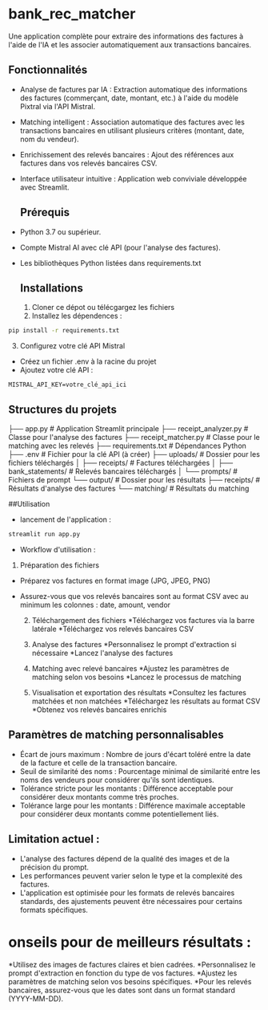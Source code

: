 # bank_rec_matcher

Une application complète pour extraire des informations des factures à l'aide de l'IA et les associer automatiquement aux transactions bancaires.

## Fonctionnalités
- Analyse de factures par IA : Extraction automatique des informations des factures (commerçant, date, montant, etc.) à l'aide du modèle Pixtral via l'API Mistral.
- Matching intelligent : Association automatique des factures avec les transactions bancaires en utilisant plusieurs critères (montant, date, nom du vendeur).
- Enrichissement des relevés bancaires : Ajout des références aux factures dans vos relevés bancaires CSV.
- Interface utilisateur intuitive : Application web conviviale développée avec Streamlit.

  ## Prérequis
- Python 3.7 ou supérieur.
- Compte Mistral AI avec clé API (pour l'analyse des factures).
- Les bibliothèques Python listées dans requirements.txt

  ## Installations
  1. Cloner ce dépot ou télécgargez les fichiers
  2. Installez les dépendences :
 
```bash
pip install -r requirements.txt
```
3. Configurez votre clé API Mistral 
- Créez un fichier .env à la racine du projet
- Ajoutez votre clé API :
```
MISTRAL_API_KEY=votre_clé_api_ici
```

## Structures du projets


├── app.py                      # Application Streamlit principale
├── receipt_analyzer.py         # Classe pour l'analyse des factures 
├── receipt_matcher.py          # Classe pour le matching avec les relevés
├── requirements.txt            # Dépendances Python
├── .env                        # Fichier pour la clé API (à créer)
├── uploads/                    # Dossier pour les fichiers téléchargés
│   ├── receipts/               # Factures téléchargées
│   ├── bank_statements/        # Relevés bancaires téléchargés
│   └── prompts/                # Fichiers de prompt
└── output/                     # Dossier pour les résultats
    ├── receipts/               # Résultats d'analyse des factures
    └── matching/               # Résultats du matching
    


##Utilisation
- lancement de l'application :
```bash
streamlit run app.py
```

- Workflow d'utilisation :
1. Préparation des fichiers
* Préparez vos factures en format image (JPG, JPEG, PNG)
* Assurez-vous que vos relevés bancaires sont au format CSV avec au minimum les colonnes : date, amount, vendor

  2. Téléchargement des fichiers
*Téléchargez vos factures via la barre latérale
*Téléchargez vos relevés bancaires CSV

  3. Analyse des factures
*Personnalisez le prompt d'extraction si nécessaire
*Lancez l'analyse des factures

  4. Matching avec relevé bancaires
*Ajustez les paramètres de matching selon vos besoins
*Lancez le processus de matching

  5. Visualisation et exportation des résultats
*Consultez les factures matchées et non matchées
*Téléchargez les résultats au format CSV
*Obtenez vos relevés bancaires enrichis

## Paramètres de matching personnalisables 
* Écart de jours maximum : Nombre de jours d'écart toléré entre la date de la facture et celle de la transaction bancaire.
* Seuil de similarité des noms : Pourcentage minimal de similarité entre les noms des vendeurs pour considérer qu'ils sont identiques.
* Tolérance stricte pour les montants : Différence acceptable pour considérer deux montants comme très proches.
* Tolérance large pour les montants : Différence maximale acceptable pour considérer deux montants comme potentiellement liés.

## Limitation actuel :
* L'analyse des factures dépend de la qualité des images et de la précision du prompt.
* Les performances peuvent varier selon le type et la complexité des factures.
* L'application est optimisée pour les formats de relevés bancaires standards, des ajustements peuvent être nécessaires pour certains formats spécifiques.

# onseils pour de meilleurs résultats :
*Utilisez des images de factures claires et bien cadrées.
*Personnalisez le prompt d'extraction en fonction du type de vos factures.
*Ajustez les paramètres de matching selon vos besoins spécifiques.
*Pour les relevés bancaires, assurez-vous que les dates sont dans un format standard (YYYY-MM-DD).
